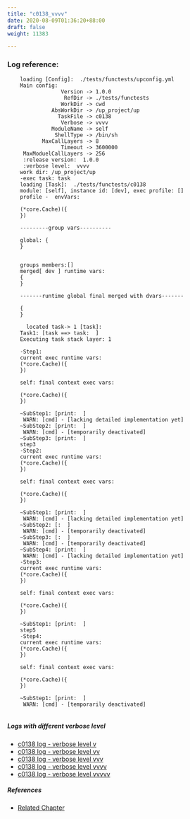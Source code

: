 ```yaml
---
title: "c0138_vvvv"
date: 2020-08-09T01:36:20+88:00
draft: false
weight: 11383

---
```


### Log reference: <no value>

```
    loading [Config]:  ./tests/functests/upconfig.yml
    Main config:
                 Version -> 1.0.0
                  RefDir -> ./tests/functests
                 WorkDir -> cwd
              AbsWorkDir -> /up_project/up
                TaskFile -> c0138
                 Verbose -> vvvv
              ModuleName -> self
               ShellType -> /bin/sh
           MaxCallLayers -> 8
                 Timeout -> 3600000
     MaxModuelCallLayers -> 256
     :release version:  1.0.0
     :verbose level:  vvvv
    work dir: /up_project/up
    -exec task: task
    loading [Task]:  ./tests/functests/c0138
    module: [self], instance id: [dev], exec profile: []
    profile -  envVars:
    
    (*core.Cache)({
    })
    
    ---------group vars----------
    
    global: {
    }
    
    
    groups members:[]
    merged[ dev ] runtime vars:
    {
    }
    
    -------runtime global final merged with dvars-------
    
    {
    }
    
      located task-> 1 [task]: 
    Task1: [task ==> task:  ]
    Executing task stack layer: 1
    
    -Step1:
    current exec runtime vars:
    (*core.Cache)({
    })
    
    self: final context exec vars:
    
    (*core.Cache)({
    })
    
    ~SubStep1: [print:  ]
     WARN: [cmd] - [lacking detailed implementation yet]
    ~SubStep2: [print:  ]
     WARN: [cmd] - [temporarily deactivated]
    ~SubStep3: [print:  ]
    step3
    -Step2:
    current exec runtime vars:
    (*core.Cache)({
    })
    
    self: final context exec vars:
    
    (*core.Cache)({
    })
    
    ~SubStep1: [print:  ]
     WARN: [cmd] - [lacking detailed implementation yet]
    ~SubStep2: [:  ]
     WARN: [cmd] - [temporarily deactivated]
    ~SubStep3: [:  ]
     WARN: [cmd] - [temporarily deactivated]
    ~SubStep4: [print:  ]
     WARN: [cmd] - [lacking detailed implementation yet]
    -Step3:
    current exec runtime vars:
    (*core.Cache)({
    })
    
    self: final context exec vars:
    
    (*core.Cache)({
    })
    
    ~SubStep1: [print:  ]
    step5
    -Step4:
    current exec runtime vars:
    (*core.Cache)({
    })
    
    self: final context exec vars:
    
    (*core.Cache)({
    })
    
    ~SubStep1: [print:  ]
     WARN: [cmd] - [temporarily deactivated]
    
```

##### Logs with different verbose level
* [c0138 log - verbose level v](../../logs/c0138_v)
* [c0138 log - verbose level vv](../../logs/c0138_vv)
* [c0138 log - verbose level vvv](../../logs/c0138_vvv)
* [c0138 log - verbose level vvvv](../../logs/c0138_vvvv)
* [c0138 log - verbose level vvvvv](../../logs/c0138_vvvvv)

##### References
* [Related Chapter](../../test-debug/c0138)
